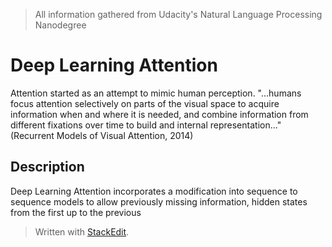 > All information gathered from Udacity's Natural Language Processing Nanodegree

# Deep Learning Attention

Attention started as an attempt to mimic human perception. "...humans focus attention selectively on parts of the visual space to acquire information when and where it is needed, and combine information from different fixations over time to build and internal representation..." (Recurrent Models of Visual Attention, 2014)

## Description

Deep Learning Attention incorporates a modification into sequence to sequence models to allow previously missing information, hidden states from the first up to the previous 

> Written with [StackEdit](https://stackedit.io/).
<!--stackedit_data:
eyJoaXN0b3J5IjpbLTE5OTQ5NjM0NjksNzQ4NTIwMTk1XX0=
-->